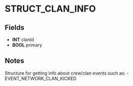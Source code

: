 # STRUCT_CLAN_INFO

## Fields
* **INT** clanId
* **BOOL** primary

## Notes
Structure for getting info about crew/clan events such as:
-EVENT_NETWORK_CLAN_KICKED